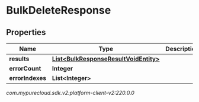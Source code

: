 # BulkDeleteResponse


## Properties

| Name | Type | Description | Notes |
| ------------ | ------------- | ------------- | ------------- |
| **results** | [**List&lt;BulkResponseResultVoidEntity&gt;**](BulkResponseResultVoidEntity) |  |  [optional] |
| **errorCount** | **Integer** |  |  [optional] |
| **errorIndexes** | **List&lt;Integer&gt;** |  |  [optional] |




_com.mypurecloud.sdk.v2:platform-client-v2:220.0.0_
